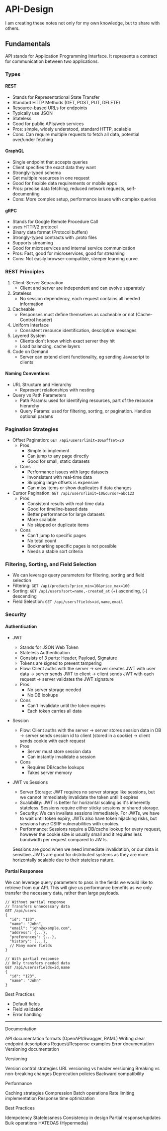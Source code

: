 # API-Design
I am creating these notes not only for my own knowledge, but to share with others.

## Fundamentals
API stands for Application Programming Interface. It represents a contract for communication between two applications.

### Types
#### REST
- Stands for Representational State Transfer
- Standard HTTP Methods (GET, POST, PUT, DELETE)
- Resource-based URLs for endpoints
- Typically use JSON
- Stateless
- Good for public APIs/web services
- Pros: simple, widely understood, standard HTTP, scalable
- Cons: Can require multiple requests to fetch all data, potential over/under fetching

#### GraphQL
- Single endpoint that accepts queries
- Client specifies the exact data they want
- Strongly-typed schema
- Get multiple resources in one request
- Good for flexible data requirements or mobile apps
- Pros: precise data fetching, reduced network requests, self-documenting
- Cons: More complex setup, performance issues with complex queries

#### gRPC
- Stands for Google Remote Procedure Call
- uses HTTP/2 protocol
- Binary data format (Protocol buffers)
- Strongly-typed contracts with .proto files
- Supports streaming
- Good for microservices and internal service communication
- Pros: Fast, good for microservices, good for streaming
- Cons: Not easily browser-compatible, steeper learning curve

### REST Principles
1. Client-Server Separation
    - Client and server are independent and can evolve separately
2. Stateless
    - No session dependency, each request contains all needed information
3. Cacheable
    - Responses must define themselves as cacheable or not (Cache-Control header)
4. Uniform Interface
    - Consistent resource identification, descriptive messages
5. Layered System
    - Clients don't know which exact server they hit
    - Load balancing, cache layers
6. Code on Demand
    - Server can extend client functionality, eg sending Javascript to clients

#### Naming Conventions
- URL Structure and Hierarchy
    - Represent relationships with nesting
- Query vs Path Parameters
    - Path Params: used for identifying resources, part of the resource hierarchy
    - Query Params: used for filtering, sorting, or pagination. Handles optional params

### Pagination Strategies
- Offset Pagination: ```GET /api/users?limit=10&offset=20```
    - Pros
        - Simple to implement
        - Can jump to any page directly
        - Good for small, static datasets
    - Cons
        - Performance issues with large datasets
        - Invonsistent with real-time data
        - Skipping large offsets is expensive
        - Can miss items or show duplicates if data changes
- Cursor Pagination: ```GET /api/users?limit=10&cursor=abc123```
    - Pros
        - Consistent results with real-time data
        - Good for timeline-based data
        - Better performance for large datasets
        - More scalable
        - No skipped or duplicate items
    - Cons
        - Can't jump to specific pages
        - No total count
        - Bookmarking specific pages is not possible
        - Needs a stable sort criteria

### Filtering, Sorting, and Field Selection
- We can leverage query parameters for filtering, sorting and field selection
- Filtering: ```GET /api/products?price_min=10&price_max=100```
- Sorting: ```GET /api/users?sort=name,-created_at``` (+) ascending, (-) descending
- Field Selection: ```GET /api/users?fields=id,name,email```

### Security
#### Authentication
- JWT
    - Stands for JSON Web Token
    - Stateless Authentication
    - Consists of 3 parts: Header, Payload, Signature
    - Tokens are signed to prevent tampering
    - Flow: Client auths with the server -> server creates JWT with user data -> server sends JWT to client -> client sends JWT with each request -> server validates the JWT signature
    - Pros
        - No server storage needed
        - No DB lookups
    - Cons
        - Can't invalidate until the token expires
        - Each token carries all data
- Session
    - Flow: Client auths with the server -> server stores session data in DB -> server sends session id to client (stored in a cookie) -> client sends cookie with each request
    - Pros
        - Server must store session data
        - Can instantly invalidate a session
    - Cons
        - Requires DB/cache lookups
        - Takes server memory
- JWT vs Sessions
    - Server Storage: JWT requires no server storage like sessions, but we cannot immediately invalidate the token until it expires
    - Scalability: JWT is better for horizontal scaling as it's inherently stateless. Sessions require either sticky sessions or shared storage.
    - Security: We can invaliate sessions immediately. For JWTs, we have to wait until token expiry, JWTs also have token hijacking risks, but sessions have CSRF vulnerabilities with cookies.
    - Performance: Sessions require a DB/cache lookup for every request, however the cookie size is usually small and it requires less bandwidth per request compared to JWTs.

    Sessions are good when we need immediate invalidation, or our data is sensitive. JWTs are good for distributed systems as they are more horizontally scalable due to their stateless nature.

#### Partial Responses
We can leverage query parameters to pass in the fields we would like to retrieve from our API. This will give us performance benefits as we only transfer the necessary data, rather than large payloads.

```
// Without partial response
// Transfers unnecessary data
GET /api/users
{
  "id": "123",
  "name": "John",
  "email": "john@example.com",
  "address": {...},
  "preferences": {...},
  "history": [...],
  // Many more fields
}

// With partial response
// Only transfers needed data
GET /api/users?fields=id,name
{
  "id": "123",
  "name": "John"
}
```

Best Practices
- Default fields
- Field validation
- Error handling

***

Documentation

API documentation formats (OpenAPI/Swagger, RAML)
Writing clear endpoint descriptions
Request/Response examples
Error documentation
Versioning documentation


Versioning

Version control strategies
URL versioning vs header versioning
Breaking vs non-breaking changes
Deprecation policies
Backward compatibility


Performance

Caching strategies
Compression
Batch operations
Rate limiting implementation
Response time optimization


Best Practices

Idempotency
Statelessness
Consistency in design
Partial response/updates
Bulk operations
HATEOAS (Hypermedia)